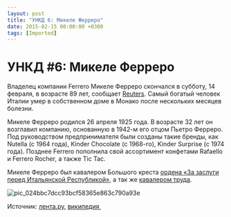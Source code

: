 ```yaml
---
layout: post
title: "УНКД 6: Микеле Ферреро"
date: 2015-02-15 00:00:00 +0300
tags: [Imported]
---
```

# УНКД #6: Микеле Ферреро

Владелец компании Ferrero Микеле Ферреро скончался в субботу, 14 февраля, в возрасте 89 лет, сообщает [Reuters](http://www.reuters.com/). Самый богатый человек Италии умер в собственном доме в Монако после нескольких месяцев болезни.

Микеле Ферреро родился 26 апреля 1925 года. В возрасте 32 лет он возглавил компанию, основанную в 1942-м его отцом Пьетро Ферреро. Под руководством предпринимателя были созданы такие бренды, как Nutella (с 1964 года), Kinder Chocolate (с 1968-го), Kinder Surprise (с 1974 года). Позднее Ferrero пополнила свой ассортимент конфетами Rafaello и Ferrero Rocher, а также Tic Tac.

Микеле Ферреро был кавалером Большого креста [ордена «За заслуги перед Итальянской Республикой»](https://ru.wikipedia.org/wiki/%D0%9E%D1%80%D0%B4%D0%B5%D0%BD_%C2%AB%D0%97%D0%B0_%D0%B7%D0%B0%D1%81%D0%BB%D1%83%D0%B3%D0%B8_%D0%BF%D0%B5%D1%80%D0%B5%D0%B4_%D0%98%D1%82%D0%B0%D0%BB%D1%8C%D1%8F%D0%BD%D1%81%D0%BA%D0%BE%D0%B9_%D0%A0%D0%B5%D1%81%D0%BF%D1%83%D0%B1%D0%BB%D0%B8%D0%BA%D0%BE%D0%B9%C2%BB "Орден «За заслуги перед Итальянской Республикой»"), а так же [кавалером труда](https://ru.wikipedia.org/wiki/%D0%9E%D1%80%D0%B4%D0%B5%D0%BD_%C2%AB%D0%97%D0%B0_%D0%B7%D0%B0%D1%81%D0%BB%D1%83%D0%B3%D0%B8_%D0%B2_%D1%82%D1%80%D1%83%D0%B4%D0%B5%C2%BB_(%D0%98%D1%82%D0%B0%D0%BB%D0%B8%D1%8F) "Орден «За заслуги в труде» (Италия)").

![pic_024bbc7dcc93bcf58365e863c790a93e](https://vlaim.s3.amazonaws.com/uploads/2015/02/pic_024bbc7dcc93bcf58365e863c790a93e.jpg)

Источник: [лента.ру](http://lenta.ru/news/2015/02/15/ferrero/), [википедия ](https://ru.wikipedia.org/wiki/%D0%A4%D0%B5%D1%80%D1%80%D0%B5%D1%80%D0%BE,_%D0%9C%D0%B8%D0%BA%D0%B5%D0%BB%D0%B5)